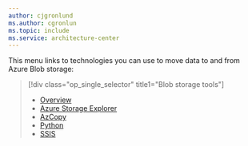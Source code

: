```yaml
---
author: cjgronlund
ms.author: cgronlun
ms.topic: include
ms.service: architecture-center
---
```


<!-- Guidance on technologies used to move data to and/or from Azure Blob storage are linked here: -->

This menu links to technologies you can use to move data to and from Azure Blob storage:

> [!div class="op_single_selector" title1="Blob storage tools"]
>
> - [Overview](/azure/architecture/data-science-process/move-azure-blob)
> - [Azure Storage Explorer](/azure/architecture/data-science-process/move-data-to-azure-blob-using-azure-storage-explorer)
> - [AzCopy](/azure/storage/common/storage-use-azcopy-v10)
> - [Python](/azure/storage/blobs/storage-quickstart-blobs-python)
> - [SSIS](/azure/architecture/data-science-process/move-data-to-azure-blob-using-ssis)
>
